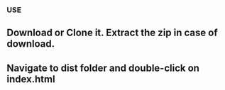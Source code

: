 ### USE

## Download or Clone it. Extract the zip in case of download.

## Navigate to dist folder and double-click on index.html
